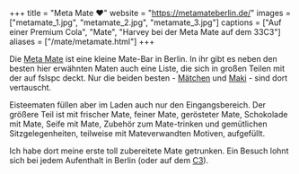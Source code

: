 +++
title = "Meta Mate ♥"
website = "https://metamateberlin.de/"
images = ["metamate_1.jpg", "metamate_2.jpg", "metamate_3.jpg"]
captions = ["Auf einer Premium Cola", "Mate", "Harvey bei der Meta Mate auf dem 33C3"]
aliases = ["/mate/metamate.html"]
+++

Die [Meta Mate](https://metamateberlin.de/) ist eine kleine Mate-Bar in Berlin.
In ihr gibt es neben den besten hier erwähnten Maten auch eine Liste, die sich
in großen Teilen mit der auf fslspc deckt. Nur die beiden besten -
[Mätchen](/mate/maetchen.html) und [Maki](/mate/maki.html) - sind dort
vertauscht.

Eisteematen füllen aber im Laden auch nur den Eingangsbereich. Der größere Teil
ist mit frischer Mate, feiner Mate, gerösteter Mate, Schokolade mit Mate, Seife
mit Mate, Zubehör zum Mate-trinken und gemütlichen Sitzgelegenheiten, teilweise
mit Mateverwandten Motiven, aufgefüllt.

Ich habe dort meine erste toll zubereitete Mate getrunken. Ein Besuch lohnt sich
bei jedem Aufenthalt in Berlin (oder auf dem
[C3](https://de.wikipedia.org/wiki/Chaos_Communication_Congress)).
